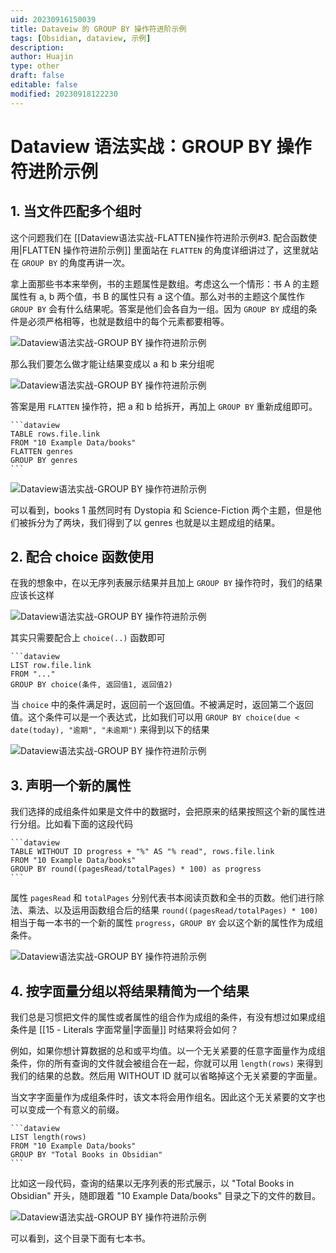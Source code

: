 ```yaml
---
uid: 20230916150039
title: Dataveiw 的 GROUP BY 操作符进阶示例
tags: [Obsidian, dataview, 示例]
description: 
author: Huajin
type: other
draft: false
editable: false
modified: 20230918122230
---
```


# Dataview 语法实战：GROUP BY 操作符进阶示例

## 1. 当文件匹配多个组时

这个问题我们在 [[Dataview语法实战-FLATTEN操作符进阶示例#3. 配合函数使用|FLATTEN 操作符进阶示例]] 里面站在 `FLATTEN` 的角度详细讲过了，这里就站在 `GROUP BY` 的角度再讲一次。

拿上面那些书本来举例，书的主题属性是数组。考虑这么一个情形：书 A 的主题属性有 a, b 两个值，书 B 的属性只有 a 这个值。那么对书的主题这个属性作 `GROUP BY` 会有什么结果呢。答案是他们会各自为一组。因为 `GROUP BY` 成组的条件是必须严格相等，也就是数组中的每个元素都要相等。

![Dataview语法实战-GROUP BY 操作符进阶示例](https://cdn.pkmer.cn/images/Pasted%20image%2020230903004648.png!pkmer)

那么我们要怎么做才能让结果变成以 a 和 b 来分组呢

![Dataview语法实战-GROUP BY 操作符进阶示例](https://cdn.pkmer.cn/images/Pasted%20image%2020230903004835.png!pkmer)

答案是用 `FLATTEN` 操作符，把 a 和 b 给拆开，再加上 `GROUP BY` 重新成组即可。

`````示例代码
```dataview
TABLE rows.file.link
FROM "10 Example Data/books"
FLATTEN genres
GROUP BY genres
```
`````

![Dataview语法实战-GROUP BY 操作符进阶示例](https://cdn.pkmer.cn/images/Pasted%20image%2020230903005014.png!pkmer)

可以看到，books 1 虽然同时有 Dystopia 和 Science-Fiction 两个主题，但是他们被拆分为了两块，我们得到了以 genres 也就是以主题成组的结果。

## 2. 配合 choice 函数使用

在我的想象中，在以无序列表展示结果并且加上 `GROUP BY` 操作符时，我们的结果应该长这样

![Dataview语法实战-GROUP BY 操作符进阶示例](https://cdn.pkmer.cn/images/Pasted%20image%2020230903010236.png!pkmer)

其实只需要配合上 `choice(..)` 函数即可

`````示例代码
```dataview
LIST row.file.link
FROM "..."
GROUP BY choice(条件, 返回值1, 返回值2)
`````

当 `choice` 中的条件满足时，返回前一个返回值。不被满足时，返回第二个返回值。这个条件可以是一个表达式，比如我们可以用 `GROUP BY choice(due < date(today), "逾期", "未逾期")` 来得到以下的结果

![Dataview语法实战-GROUP BY 操作符进阶示例](https://cdn.pkmer.cn/images/Pasted%20image%2020230903010730.png!pkmer)

## 3. 声明一个新的属性

我们选择的成组条件如果是文件中的数据时，会把原来的结果按照这个新的属性进行分组。比如看下面的这段代码

`````示例代码
```dataview
TABLE WITHOUT ID progress + "%" AS "% read", rows.file.link
FROM "10 Example Data/books"
GROUP BY round((pagesRead/totalPages) * 100) as progress
```
`````

属性 `pagesRead` 和 `totalPages` 分别代表书本阅读页数和全书的页数。他们进行除法、乘法、以及运用函数组合后的结果 `round((pagesRead/totalPages) * 100)` 相当于每一本书的一个新的属性 `progress`，`GROUP BY` 会以这个新的属性作为成组条件。

![Dataview语法实战-GROUP BY 操作符进阶示例](https://cdn.pkmer.cn/images/Pasted%20image%2020230903011350.png!pkmer)

## 4. 按字面量分组以将结果精简为一个结果

我们总是习惯把文件的属性或者属性的组合作为成组的条件，有没有想过如果成组条件是 [[15 - Literals 字面常量|字面量]] 时结果将会如何？

例如，如果你想计算数据的总和或平均值。以一个无关紧要的任意字面量作为成组条件，你的所有查询的文件就会被组合在一起，你就可以用 `length(rows)` 来得到我们的结果的总数。然后用 WITHOUT ID 就可以省略掉这个无关紧要的字面量。

当文字字面量作为成组条件时，该文本将会用作组名。因此这个无关紧要的文字也可以变成一个有意义的前缀。

`````示例代码
```dataview
LIST length(rows) 
FROM "10 Example Data/books"
GROUP BY "Total Books in Obsidian"
```
`````

比如这一段代码，查询的结果以无序列表的形式展示，以 "Total Books in Obsidian" 开头，随即跟着 "10 Example Data/books" 目录之下的文件的数目。

![Dataview语法实战-GROUP BY 操作符进阶示例](https://cdn.pkmer.cn/images/Pasted%20image%2020230903012833.png!pkmer)

可以看到，这个目录下面有七本书。